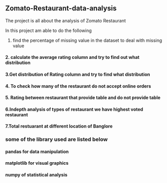 ## Zomato-Restaurant-data-analysis
 The project is all about the analysis of Zomato Restaurant 

 In this project am able to do the following

 1. find the percentage of missing value in the dataset to deal with missing value

#### 2. calculate the average rating column and try to find out what distribution 

#### 3.Get distribution of Rating column and try to find what distribution 

#### 4. To check how many of the restaurant do not accept online orders

#### 5. Rating between restaurant that provide table and do not provide table 

#### 6.Indepth analysis of types of restaurant we have highest voted restaurant

#### 7.Total restuarant at different location of Banglore
 ### some of the library used are listed below
 #### pandas for data manipulation
 #### matplotlib for visual graphics
 #### numpy of statistical analysis
